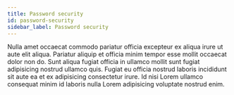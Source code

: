 ```yaml
---
title: Password security
id: password-security
sidebar_label: Password security
---
```


Nulla amet occaecat commodo pariatur officia excepteur ex aliqua irure ut aute elit aliqua. Pariatur aliquip et officia minim tempor esse mollit occaecat dolor non do. Sunt aliqua fugiat officia in ullamco mollit sunt fugiat adipisicing nostrud ullamco quis. Fugiat eu officia nostrud laboris incididunt sit aute ea et ex adipisicing consectetur irure. Id nisi Lorem ullamco consequat minim id laboris nulla Lorem adipisicing voluptate nostrud enim.

